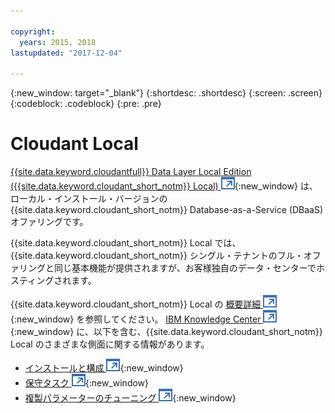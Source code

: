 ```yaml
---

copyright:
  years: 2015, 2018
lastupdated: "2017-12-04"

---
```


{:new_window: target="_blank"}
{:shortdesc: .shortdesc}
{:screen: .screen}
{:codeblock: .codeblock}
{:pre: .pre}

<!-- Acrolinx: 2017-03-16 -->

# Cloudant Local

[{{site.data.keyword.cloudantfull}} Data Layer Local Edition ({{site.data.keyword.cloudant_short_notm}} Local) ![外部リンク・アイコン](../images/launch-glyph.svg "外部リンク・アイコン")](https://www.ibm.com/support/knowledgecenter/SSTPQH_1.1.0/com.ibm.cloudant.local.doc/SSTPQH_1.1.0_welcome.html){:new_window} は、ローカル・インストール・バージョンの {{site.data.keyword.cloudant_short_notm}} Database-as-a-Service (DBaaS) オファリングです。

{{site.data.keyword.cloudant_short_notm}} Local では、{{site.data.keyword.cloudant_short_notm}} シングル・テナントのフル・オファリングと同じ基本機能が提供されますが、お客様独自のデータ・センターでホスティングされます。

{{site.data.keyword.cloudant_short_notm}} Local の [概要詳細 ![外部リンク・アイコン](../images/launch-glyph.svg "外部リンク・アイコン")](https://www.ibm.com/support/knowledgecenter/en/SSTPQH_1.1.0/com.ibm.cloudant.local.install.doc/topics/clinstall_cloudant_local_overview.html){:new_window} を参照してください。
[IBM Knowledge Center ![「外部リンク」アイコン](../images/launch-glyph.svg "「外部リンク」アイコン")](https://www.ibm.com/support/knowledgecenter/en/SSTPQH_1.1.0/com.ibm.cloudant.local.doc/SSTPQH_1.1.0_welcome.html){:new_window}
に、以下を含む、{{site.data.keyword.cloudant_short_notm}} Local のさまざまな側面に関する情報があります。

-   [インストールと構成 ![「外部リンク」アイコン](../images/launch-glyph.svg "「外部リンク」アイコン")](https://www.ibm.com/support/knowledgecenter/en/SSTPQH_1.1.0/com.ibm.cloudant.local.install.doc/topics/clinstall_installing.html){:new_window}
-   [保守タスク ![「外部リンク」アイコン](../images/launch-glyph.svg "「外部リンク」アイコン")](https://www.ibm.com/support/knowledgecenter/en/SSTPQH_1.1.0/com.ibm.cloudant.local.install.doc/topics/clinstall_maintenance_tasks_overview.html){:new_window}
-   [複製パラメーターのチューニング ![「外部リンク」アイコン](../images/launch-glyph.svg "「外部リンク」アイコン")](https://www.ibm.com/support/knowledgecenter/en/SSTPQH_1.1.0/com.ibm.cloudant.local.install.doc/topics/clinstall_tuning_parameters_replication_cases.html){:new_window}


